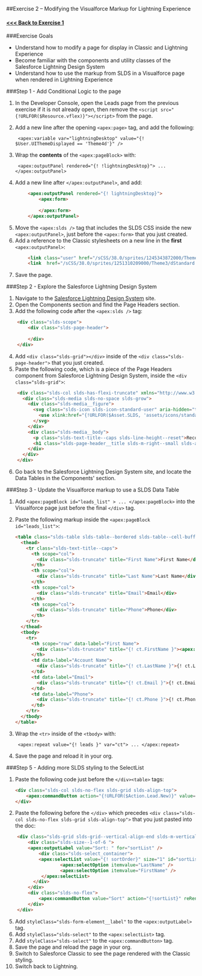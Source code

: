##Exercise 2 – Modifying the Visualforce Markup for Lightning Experience

#### [<<< Back to Exercise 1](README.md)

###Exercise Goals

* Understand how to modify a page for display in Classic and Lightning Experience
* Become familiar with the components and utility classes of the Salesforce Lightning Design System
* Understand how to use the markup from SLDS in a Visualforce page when rendered in Lightning Experience

###Step 1 - Add Conditional Logic to the page

1. In the Developer Console, open the Leads page from the previous exercise if it is not already open, then remove the `<script src="{!URLFOR($Resource.vflex)}"></script>` from the page.
2. Add a new line after the opening `<apex:page>` tag, and add the following:

		<apex:variable var="lightningDesktop" value="{! $User.UIThemeDisplayed == 'Theme4d'}" />
	
3. Wrap the **contents** of the `<apex:pageBlock>` with:

		<apex:outputPanel rendered="{! !lightningDesktop}"> ... </apex:outputPanel>
		
4. Add a new line after `</apex:outputPanel>`, and add:

```html
		<apex:outputPanel rendered="{! lightningDesktop}">
			<apex:form>
			
			</apex:form>
		</apex:outputPanel>
```
		
5. Move the `<apex:slds />` tag that includes the SLDS CSS inside the new `<apex:outputPanel>`, just before the `<apex:form>` that you just created.
6. Add a reference to the Classic stylesheets on a new line in the **first** `<apex:outputPanel>`:

```html
		<link class="user" href="/sCSS/38.0/sprites/1245343872000/Theme3/default/elements.css" rel="stylesheet" type="text/css" />
        <link  href="/sCSS/38.0/sprites/1251310209000/Theme3/dStandard.css" rel="stylesheet" type="text/css" />
```
    
7. Save the page.

###Step 2 - Explore the Salesforce Lightning Design System

1. Navigate to the [Salesforce Lightning Design System](http://getslds.com) site.
2. Open the Components section and find the Page Headers section.
3. Add the following code after the `<apex:slds />` tag:

```html
	<div class="slds-scope">
   		<div class="slds-page-header">
   		
   		</div>
	</div>
```

4. Add `<div class="slds-grid"></div>` inside of the `<div class="slds-page-header">` that you just created.
5. Paste the following code, which is a piece of the Page Headers component from Salesforce Lightning Design System, inside the `<div class="slds-grid">`:

```html
	<div class="slds-col slds-has-flexi-truncate" xmlns="http://www.w3.org/2000/svg" xmlns:xlink="http://www.w3.org/1999/xlink">
      <div class="slds-media slds-no-space slds-grow">
        <div class="slds-media__figure">
          <svg class="slds-icon slds-icon-standard-user" aria-hidden="true">
            <use xlink:href="{!URLFOR($Asset.SLDS, 'assets/icons/standard-sprite/svg/symbols.svg#lead')}"></use>
          </svg> 
        </div>
        <div class="slds-media__body">
          <p class="slds-text-title--caps slds-line-height--reset">Record Type</p>
          <h1 class="slds-page-header__title slds-m-right--small slds-align-middle slds-truncate" title="this should match the Record Title">Record Title</h1>
        </div>
      </div>
    </div>
```
    
6. Go back to the Salesforce Lightning Design System site, and locate the Data Tables in the Components' section.

###Step 3 - Update the Visualforce markup to use a SLDS Data Table

1. Add `<apex:pageBlock id="leads_list" > ... </apex:pageBlock>` into the Visualforce page just before the final `</div>` tag.
2. Paste the following markup inside the `<apex:pageBlock id="leads_list">`:

	```html
	<table class="slds-table slds-table--bordered slds-table--cell-buffer">
	  <thead>
	    <tr class="slds-text-title--caps">
	      <th scope="col">
	        <div class="slds-truncate" title="First Name">First Name</div>
	      </th>
	      <th scope="col">
	        <div class="slds-truncate" title="Last Name">Last Name</div>
	      </th>
	      <th scope="col">
	        <div class="slds-truncate" title="Email">Email</div>
	      </th>
	      <th scope="col">
	        <div class="slds-truncate" title="Phone">Phone</div>
	      </th>
	    </tr>
	  </thead>
	  <tbody>
	    <tr>
	      <th scope="row" data-label="First Name">
	        <div class="slds-truncate" title="{! ct.FirstName }"><apex:outputLink value="/{! ct.Id}">{! ct.FirstName }</apex:outputLink></div>
	      </th>
	      <td data-label="Account Name">
	        <div class="slds-truncate" title="{! ct.LastName }">{! ct.LastName }</div>
	      </td>
	      <td data-label="Email">
	        <div class="slds-truncate" title="{! ct.Email }">{! ct.Email }</div>
	      </td>
	      <td data-label="Phone">
	        <div class="slds-truncate" title="{! ct.Phone }">{! ct.Phone }</div>
	      </td>
	    </tr>
	  </tbody>
	</table>
	```

2. Wrap the `<tr>` inside of the `<tbody>` with:

		<apex:repeat value="{! leads }" var="ct"> ... </apex:repeat>

3. Save the page and reload it in your org.

###Step 5 - Adding more SLDS styling to the SelectList

1. Paste the following code just before the `</div><table>` tags:

	```html
	<div class="slds-col slds-no-flex slds-grid slds-align-top">
   		<apex:commandButton action="{!URLFOR($Action.Lead.New)}" value="New" styleClass="slds-button slds-button--neutral"/>
   	</div>
	```
	
2. Paste the following before the `</div>` which precedes `<div class="slds-col slds-no-flex slds-grid slds-align-top">` that you just pasted into the doc:

```html
	<div class="slds-grid slds-grid--vertical-align-end slds-m-vertical--small">
	    <div class="slds-size--1-of-6 ">
       	<apex:outputLabel value="Sort: " for="sortList" />
	      	<div class="slds-select_container">
          	<apex:selectList value="{! sortOrder}" size="1" id="sortList">
             		<apex:selectOption itemvalue="LastName" />
                	<apex:selectOption itemvalue="FirstName" />
             </apex:selectList>
          </div>
      	</div>
	   	<div class="slds-no-flex">
	        <apex:commandButton value="Sort" action="{!sortList}" reRender="leads_list" />
	    </div>
	</div>
```

5. Add `styleClass="slds-form-element__label"` to the `<apex:outputLabel>` tag.
6. Add `styleClass="slds-select"` to the `<apex:selectList>` tag.
7. Add `styleClass="slds-select"` to the `<apex:commandButton>` tag.
9. Save the page and reload the page in your org.
10. Switch to Salesforce Classic to see the page rendered with the Classic styling.
11. Switch back to Lightning.
